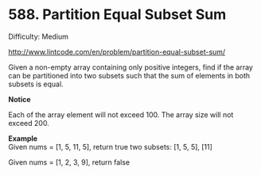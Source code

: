 # 588. Partition Equal Subset Sum

Difficulty: Medium

http://www.lintcode.com/en/problem/partition-equal-subset-sum/

Given a non-empty array containing only positive integers, find if the array can be partitioned into two subsets such that the sum of elements in both subsets is equal.

**Notice**  

Each of the array element will not exceed 100.
The array size will not exceed 200.

**Example**  
Given nums = [1, 5, 11, 5], return true
two subsets: [1, 5, 5], [11]

Given nums = [1, 2, 3, 9], return false
